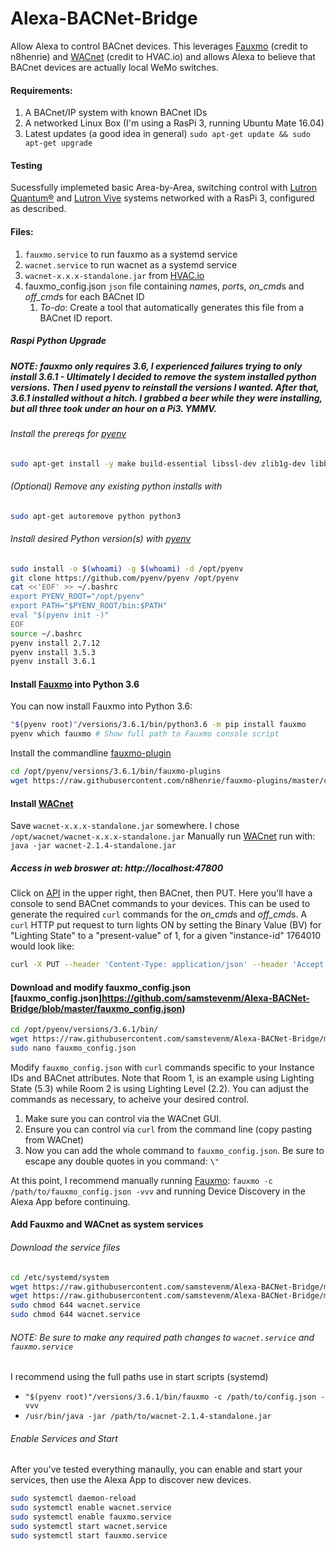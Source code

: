 # Alexa-BACNet-Bridge
Allow Alexa to control BACnet devices.  This leverages [Fauxmo](https://github.com/n8henrie/fauxmo) (credit to n8henrie) and [WACnet](https://hvac.io/docs/wacnet) (credit to HVAC.io) and allows Alexa to believe that BACnet devices are actually local WeMo switches.

#### Requirements: 
1. A BACnet/IP system with known BACnet IDs
2. A networked Linux Box (I'm using a RasPi 3, running Ubuntu Mate 16.04)
3. Latest updates (a good idea in general) ```sudo apt-get update && sudo apt-get upgrade```

#### Testing
Sucessfully implemeted basic Area-by-Area, switching control with [Lutron Quantum®](http://www.lutron.com/en-US/Products/Pages/WholeBuildingSystems/Quantum/Overview.aspx) and [Lutron Vive](http://www.lutron.com/en-US/Products/Pages/WholeBuildingSystems/Vive/Overview.aspx) systems networked with a RasPi 3, configured as described.

#### Files:
1. `fauxmo.service` to run fauxmo as a systemd service
2. `wacnet.service` to run wacnet as a systemd service
3. `wacnet-x.x.x-standalone.jar` from [HVAC.io](https://hvac.io/docs/wacnet)
4. fauxmo_config.json `json` file containing *name*s, *port*s, *on_cmd*s and *off_cmd*s for each BACnet ID
   1. *To-do*: Create a tool that automatically generates this file from a BACnet ID report.

##### Raspi  Python Upgrade
##### NOTE: fauxmo only requires 3.6, I experienced failures trying to only install 3.6.1 - Ultimately I decided to remove the system installed python versions. Then I used pyenv to reinstall the versions I wanted. After that, 3.6.1 installed without a hitch.  I grabbed a beer while they were installing, but all three took under an hour on a Pi3.  YMMV.

###### Install the prereqs for [pyenv](https://github.com/pyenv/pyenv) 
```bash 
sudo apt-get install -y make build-essential libssl-dev zlib1g-dev libbz2-dev libreadline-dev libsqlite3-dev wget curl llvm libncurses5-dev libncursesw5-dev xz-utils tk-dev
```
###### (Optional) Remove any existing python installs with 
```bash 
sudo apt-get autoremove python python3
```
###### Install desired Python version(s) with [pyenv](https://github.com/pyenv/pyenv) 
```bash
sudo install -o $(whoami) -g $(whoami) -d /opt/pyenv
git clone https://github.com/pyenv/pyenv /opt/pyenv
cat <<'EOF' >> ~/.bashrc
export PYENV_ROOT="/opt/pyenv"
export PATH="$PYENV_ROOT/bin:$PATH"
eval "$(pyenv init -)"
EOF
source ~/.bashrc
pyenv install 2.7.12
pyenv install 3.5.3
pyenv install 3.6.1
```

#### Install [Fauxmo](https://github.com/n8henrie/fauxmo) into Python 3.6
You can now install Fauxmo into Python 3.6:
```bash
"$(pyenv root)"/versions/3.6.1/bin/python3.6 -m pip install fauxmo
pyenv which fauxmo # Show full path to Fauxmo console script
```
Install the commandline [fauxmo-plugin](https://github.com/n8henrie/fauxmo-plugins)
```bash
cd /opt/pyenv/versions/3.6.1/bin/fauxmo-plugins
wget https://raw.githubusercontent.com/n8henrie/fauxmo-plugins/master/commandlineplugin.py
```
#### Install [WACnet](https://hvac.io/docs/wacnet)
Save `wacnet-x.x.x-standalone.jar` somewhere.  I chose `/opt/wacnet/wacnet-x.x.x-standalone.jar`
Manually run [WACnet](https://hvac.io/docs/wacnet) run with: `java -jar wacnet-2.1.4-standalone.jar`

##### Access in web broswer at: http://localhost:47800
Click on [API](http://localhost:47800/api/v1/swagger/index.html?url=/api/v1/swagger.json#!/BACnet/put_bacnet_devices_device_id_objects_object_id) in the upper right, then BACnet, then PUT.  Here you'll have a console to send BACnet commands to your devices.  This can be used to generate the required `curl` commands for the *on_cmd*s and *off_cmd*s. A `curl` HTTP put request to turn lights ON by setting the Binary Value (BV) for "Lighting State" to a "present-value" of 1, for a given "instance-id" 1764010 would look like:

```bash
curl -X PUT --header 'Content-Type: application/json' --header 'Accept: application/json' -d '{"properties": {"present-value": 1},"priority":0}' 'http://localhost:47800/api/v1/bacnet/devices/1764010/objects/5.3'
 ```
 
#### Download and modify fauxmo_config.json [fauxmo_config.json]https://github.com/samstevenm/Alexa-BACNet-Bridge/blob/master/fauxmo_config.json)
```bash
cd /opt/pyenv/versions/3.6.1/bin/
wget https://raw.githubusercontent.com/samstevenm/Alexa-BACNet-Bridge/master/fauxmo_config.json
sudo nano fauxmo_config.json
```
Modify `fauxmo_config.json` with `curl` commands specific to your Instance IDs and BACnet attributes.  Note that Room 1, is an example using Lighting State (5.3) while Room 2 is using Lighting Level (2.2). You can adjust the commands as necessary, to acheive your desired control.
   1. Make sure you can control via the WACnet GUI.
   2. Ensure you can control via `curl` from the command line (copy pasting from WACnet)
   3. Now you can add the whole command to `fauxmo_config.json`.  Be sure to escape any double quotes in you command: `\"`

At this point, I recommend manually running [Fauxmo](https://github.com/n8henrie/fauxmo): `fauxmo -c /path/to/fauxmo_config.json -vvv` and running Device Discovery in the Alexa App before continuing.

#### Add Fauxmo and WACnet as system services
###### Download the service files
```bash
cd /etc/systemd/system
wget https://raw.githubusercontent.com/samstevenm/Alexa-BACNet-Bridge/master/wacnet.service
wget https://raw.githubusercontent.com/samstevenm/Alexa-BACNet-Bridge/master/fauxmo.service
sudo chmod 644 wacnet.service
sudo chmod 644 wacnet.service
```
###### NOTE: Be sure to make any required path changes to `wacnet.service` and `fauxmo.service`
I recommend using the full paths use in start scripts (systemd)
   - `"$(pyenv root)"/versions/3.6.1/bin/fauxmo -c /path/to/config.json -vvv`
   - `/usr/bin/java -jar /path/to/wacnet-2.1.4-standalone.jar`
   
###### Enable Services and Start
After you've tested everything manaully, you can enable and start your services, then use the Alexa App to discover new devices.

```bash
sudo systemctl daemon-reload
sudo systemctl enable wacnet.service
sudo systemctl enable fauxmo.service
sudo systemctl start wacnet.service
sudo systemctl start fauxmo.service
```
